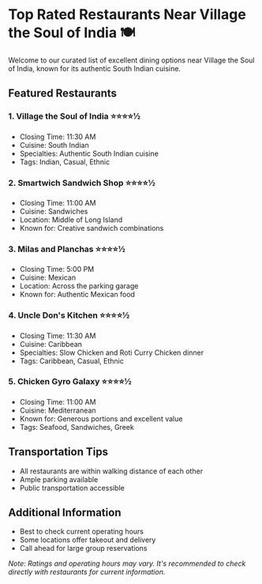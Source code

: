 # Top Rated Restaurants Near Village the Soul of India 🍽️

Welcome to our curated list of excellent dining options near Village the Soul of India, known for its authentic South Indian cuisine.

## Featured Restaurants

### 1. Village the Soul of India ⭐⭐⭐⭐½
- Closing Time: 11:30 AM
- Cuisine: South Indian
- Specialties: Authentic South Indian cuisine
- Tags: Indian, Casual, Ethnic

### 2. Smartwich Sandwich Shop ⭐⭐⭐⭐½
- Closing Time: 11:00 AM
- Cuisine: Sandwiches
- Location: Middle of Long Island
- Known for: Creative sandwich combinations

### 3. Milas and Planchas ⭐⭐⭐⭐½
- Closing Time: 5:00 PM
- Cuisine: Mexican
- Location: Across the parking garage
- Known for: Authentic Mexican food

### 4. Uncle Don's Kitchen ⭐⭐⭐⭐½
- Closing Time: 11:30 AM
- Cuisine: Caribbean
- Specialties: Slow Chicken and Roti Curry Chicken dinner
- Tags: Caribbean, Casual, Ethnic

### 5. Chicken Gyro Galaxy ⭐⭐⭐⭐½
- Closing Time: 11:00 AM
- Cuisine: Mediterranean
- Known for: Generous portions and excellent value
- Tags: Seafood, Sandwiches, Greek

## Transportation Tips
- All restaurants are within walking distance of each other
- Ample parking available
- Public transportation accessible

## Additional Information
- Best to check current operating hours
- Some locations offer takeout and delivery
- Call ahead for large group reservations

*Note: Ratings and operating hours may vary. It's recommended to check directly with restaurants for current information.*

